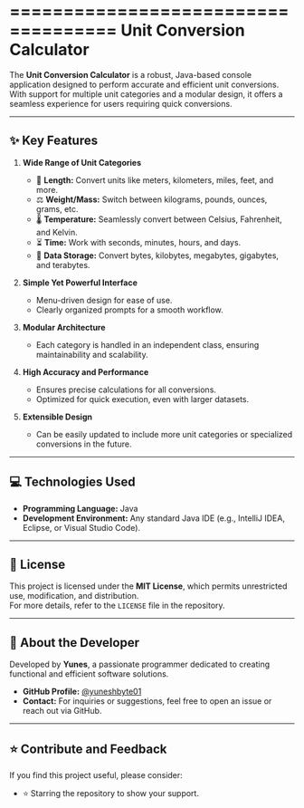 ====================================
         Unit Conversion Calculator
====================================

The **Unit Conversion Calculator** is a robust, Java-based console application designed to perform accurate and efficient unit conversions.  
With support for multiple unit categories and a modular design, it offers a seamless experience for users requiring quick conversions.

------------------------------------
✨ Key Features
------------------------------------
1. **Wide Range of Unit Categories**  
   - 📐 **Length:** Convert units like meters, kilometers, miles, feet, and more.  
   - ⚖️ **Weight/Mass:** Switch between kilograms, pounds, ounces, grams, etc.  
   - 🌡️ **Temperature:** Seamlessly convert between Celsius, Fahrenheit, and Kelvin.  
   - ⏳ **Time:** Work with seconds, minutes, hours, and days.  
   - 💾 **Data Storage:** Convert bytes, kilobytes, megabytes, gigabytes, and terabytes.

2. **Simple Yet Powerful Interface**  
   - Menu-driven design for ease of use.  
   - Clearly organized prompts for a smooth workflow.  

3. **Modular Architecture**  
   - Each category is handled in an independent class, ensuring maintainability and scalability.  

4. **High Accuracy and Performance**  
   - Ensures precise calculations for all conversions.  
   - Optimized for quick execution, even with larger datasets.  

5. **Extensible Design**  
   - Can be easily updated to include more unit categories or specialized conversions in the future.  

------------------------------------
💻 Technologies Used
------------------------------------
- **Programming Language:** Java  
- **Development Environment:** Any standard Java IDE (e.g., IntelliJ IDEA, Eclipse, or Visual Studio Code).  

------------------------------------
📜 License
------------------------------------
This project is licensed under the **MIT License**, which permits unrestricted use, modification, and distribution.  
For more details, refer to the `LICENSE` file in the repository.

------------------------------------
👤 About the Developer
------------------------------------
Developed by **Yunes**, a passionate programmer dedicated to creating functional and efficient software solutions.  
- **GitHub Profile:** [@yuneshbyte01](https://github.com/yuneshbyte01)  
- **Contact:** For inquiries or suggestions, feel free to open an issue or reach out via GitHub.  

------------------------------------
⭐ Contribute and Feedback
------------------------------------
If you find this project useful, please consider:  
- ⭐ Starring the repository to show your support. 
